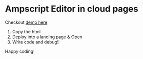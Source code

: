 # Ampscript Editor in cloud pages

Checkout [demo here](https://mc-yfyyj2sjhsjhkwc1s8w4zrxx4.pub.sfmc-content.com/abehoi2fixz) 

1. Copy the html 
2. Deploy into a landing page & Open 
3. Write code and debug!!

Happy coding! 

<script runtat="server">
Platform.Load("core","1.1.5");
try {
    Write('Hello world');
}
catch(e) {
    Write(Stringify(e));
}
</script>